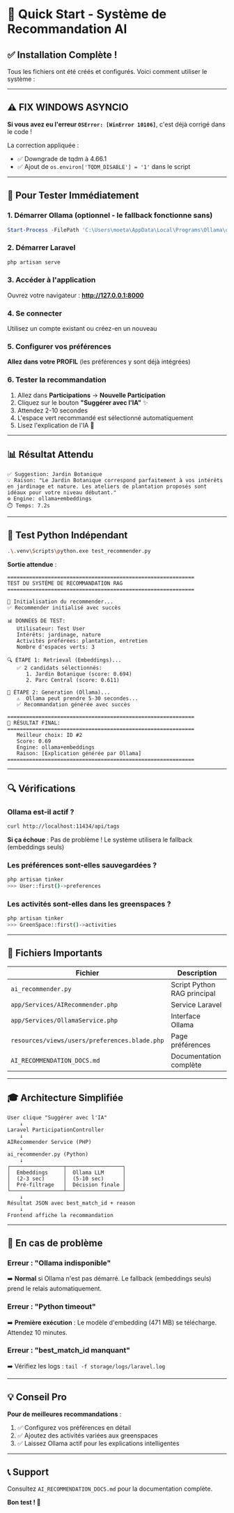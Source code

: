 # 🚀 Quick Start - Système de Recommandation AI

## ✅ Installation Complète !

Tous les fichiers ont été créés et configurés. Voici comment utiliser le système :

---

## ⚠️ FIX WINDOWS ASYNCIO

**Si vous avez eu l'erreur `OSError: [WinError 10106]`**, c'est déjà corrigé dans le code !

La correction appliquée :

-   ✅ Downgrade de tqdm à 4.66.1
-   ✅ Ajout de `os.environ['TQDM_DISABLE'] = '1'` dans le script

---

## 🎯 Pour Tester Immédiatement

### 1. Démarrer Ollama (optionnel - le fallback fonctionne sans)

```powershell
Start-Process -FilePath 'C:\Users\moeta\AppData\Local\Programs\Ollama\ollama.exe' -ArgumentList 'serve' -WindowStyle Hidden
```

### 2. Démarrer Laravel

```bash
php artisan serve
```

### 3. Accéder à l'application

Ouvrez votre navigateur : **http://127.0.0.1:8000**

### 4. Se connecter

Utilisez un compte existant ou créez-en un nouveau

### 5. Configurer vos préférences

**Allez dans votre PROFIL** (les préférences y sont déjà intégrées)

### 6. Tester la recommandation

1. Allez dans **Participations** → **Nouvelle Participation**
2. Cliquez sur le bouton **"Suggérer avec l'IA"** ✨
3. Attendez 2-10 secondes
4. L'espace vert recommandé est sélectionné automatiquement
5. Lisez l'explication de l'IA 🤖

---

## 📊 Résultat Attendu

```
✅ Suggestion: Jardin Botanique
💡 Raison: "Le Jardin Botanique correspond parfaitement à vos intérêts
en jardinage et nature. Les ateliers de plantation proposés sont
idéaux pour votre niveau débutant."
⚙️ Engine: ollama+embeddings
⏱️ Temps: 7.2s
```

---

## 🧪 Test Python Indépendant

```bash
.\.venv\Scripts\python.exe test_recommender.py
```

**Sortie attendue** :

```
============================================================
TEST DU SYSTÈME DE RECOMMANDATION RAG
============================================================

🤖 Initialisation du recommender...
✅ Recommender initialisé avec succès

📊 DONNÉES DE TEST:
   Utilisateur: Test User
   Intérêts: jardinage, nature
   Activités préférées: plantation, entretien
   Nombre d'espaces verts: 3

🔍 ÉTAPE 1: Retrieval (Embeddings)...
   ✅ 2 candidats sélectionnés:
      1. Jardin Botanique (score: 0.694)
      2. Parc Central (score: 0.611)

🤖 ÉTAPE 2: Generation (Ollama)...
   ⚠️  Ollama peut prendre 5-30 secondes...
   ✅ Recommandation générée avec succès

============================================================
🎯 RÉSULTAT FINAL:
============================================================
   Meilleur choix: ID #2
   Score: 0.69
   Engine: ollama+embeddings
   Raison: [Explication générée par Ollama]
============================================================
```

---

## 🔍 Vérifications

### Ollama est-il actif ?

```bash
curl http://localhost:11434/api/tags
```

**Si ça échoue** : Pas de problème ! Le système utilisera le fallback (embeddings seuls)

### Les préférences sont-elles sauvegardées ?

```bash
php artisan tinker
>>> User::first()->preferences
```

### Les activités sont-elles dans les greenspaces ?

```bash
php artisan tinker
>>> GreenSpace::first()->activities
```

---

## 📁 Fichiers Importants

| Fichier                                       | Description                 |
| --------------------------------------------- | --------------------------- |
| `ai_recommender.py`                           | Script Python RAG principal |
| `app/Services/AIRecommender.php`              | Service Laravel             |
| `app/Services/OllamaService.php`              | Interface Ollama            |
| `resources/views/users/preferences.blade.php` | Page préférences            |
| `AI_RECOMMENDATION_DOCS.md`                   | Documentation complète      |

---

## 🎓 Architecture Simplifiée

```
User clique "Suggérer avec l'IA"
    ↓
Laravel ParticipationController
    ↓
AIRecommender Service (PHP)
    ↓
ai_recommender.py (Python)
    ↓
┌─────────────────┬──────────────────┐
│  Embeddings     │  Ollama LLM      │
│  (2-3 sec)      │  (5-10 sec)      │
│  Pré-filtrage   │  Décision finale │
└─────────────────┴──────────────────┘
    ↓
Résultat JSON avec best_match_id + reason
    ↓
Frontend affiche la recommandation
```

---

## 🐛 En cas de problème

### Erreur : "Ollama indisponible"

➡️ **Normal** si Ollama n'est pas démarré. Le fallback (embeddings seuls) prend le relais automatiquement.

### Erreur : "Python timeout"

➡️ **Première exécution** : Le modèle d'embedding (471 MB) se télécharge. Attendez 10 minutes.

### Erreur : "best_match_id manquant"

➡️ Vérifiez les logs : `tail -f storage/logs/laravel.log`

---

## 💡 Conseil Pro

**Pour de meilleures recommandations** :

1. ✅ Configurez vos préférences en détail
2. ✅ Ajoutez des activités variées aux greenspaces
3. ✅ Laissez Ollama actif pour les explications intelligentes

---

## 📞 Support

Consultez `AI_RECOMMENDATION_DOCS.md` pour la documentation complète.

**Bon test ! 🚀**
